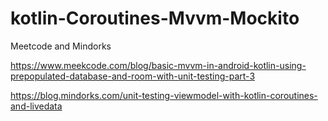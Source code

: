 # kotlin-Coroutines-Mvvm-Mockito
Meetcode and Mindorks

https://www.meekcode.com/blog/basic-mvvm-in-android-kotlin-using-prepopulated-database-and-room-with-unit-testing-part-3

https://blog.mindorks.com/unit-testing-viewmodel-with-kotlin-coroutines-and-livedata
